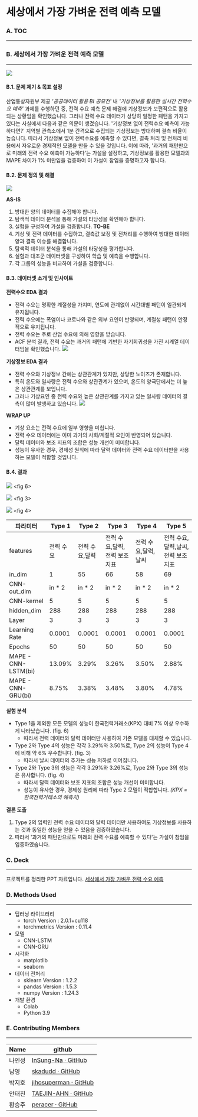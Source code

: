 # 세상에서 가장 가벼운 전력 예측 모델
### A. TOC
---
### B. 세상에서 가장 가벼운 전력 예측 모델
---
![](https://i.imgur.com/3P4BoJI.jpg)
#### B.1. 문제 제기 & 목표 설정
산업통상자원부 제공 *'공공데이터 활용 BI 공모전'* 내 *'기상정보를 활용한 실시간 전력수요 예측'* 과제를 수행하던 중, 전력 수요 예측 문제 해결에 기상정보가 보편적으로 활용되는 상황임을 확인했습니다. 그러나 전력 수요 데이터가 상당히 일정한 패턴을 가지고 있다는 사실에서 다음과 같은 의문이 생겼습니다. '기상정보 없이 전력수요 예측이 가능하다면?'
지역별 관측소에서 1분 간격으로 수집되는 기상정보는 방대하며 결측 비율이 높습니다. 따라서 기상정보 없이 전력수요를 예측할 수 있다면, 결측 처리 및 전처리 비용에서 자유로운 경제적인 모델을 만들 수 있을 것입니다.
이에 따라, '과거의 패턴만으로 미래의 전력 수요 예측이 가능하다'는 가설을 설정하고, 기상정보를 활용한 모델과의 MAPE 차이가 1% 미만임을 검증하여 이 가설이 참임을 증명하고자 합니다.

#### B.2. 문제 정의 및 해결
![](https://i.imgur.com/t25ZcHm.png)

**AS-IS**
1. 방대한 양의 데이터를 수집해야 합니다.
2. 탐색적 데이터 분석을 통해 가설의 타당성을 확인해야 합니다.
3. 실험을 구성하여 가설을 검증합니다.
**TO-BE**
1. 기상 및 전력 데이터를 수집하고, 결측값 보정 및 전처리를 수행하여 방대한 데이터 양과 결측 이슈를 해결합니다.
2. 탐색적 데이터 분석을 통해 가설의 타당성을 평가합니다.
3. 실험과 대조군 데이터셋을 구성하여 학습 및 예측을 수행합니다.
4. 각 그룹의 성능을 비교하여 가설을 검증합니다.

#### B.3. 데이터셋 소개 및 인사이트
**전력수요 EDA 결과**
- 전력 수요는 명확한 계절성을 가지며, 연도에 관계없이 시간대별 패턴이 일관되게 유지됩니다.
- 전력 수요에는 폭염이나 코로나와 같은 외부 요인이 반영되며, 계절성 패턴이 안정적으로 유지됩니다.
- 전력 수요는 주로 산업 수요에 의해 영향을 받습니다.
- ACF 분석 결과, 전력 수요는 과거의 패턴에 기반한 자기회귀성을 가진 시계열 데이터임을 확인했습니다.
![](https://i.imgur.com/bEQihU7.png)

**기상정보 EDA 결과**
- 전력 수요와 기상정보 간에는 상관관계가 있지만, 상당한 노이즈가 존재합니다.
- 특히 온도와 일사량은 전력 수요와 상관관계가 있으며, 온도의 양극단에서는 더 높은 상관관계를 보입니다.
- 그러나 기상요인 중 전력 수요와 높은 상관관계를 가지고 있는 일사량 데이터의 결측이 많이 발생하고 있습니다.
![](https://i.imgur.com/ZW7RQ8L.png)

**WRAP UP**
- 기상 요소는 전력 수요에 일부 영향을 미칩니다.
- 전력 수요 데이터에는 이미 과거의 사회/계절적 요인이 반영되어 있습니다.
- 달력 데이터와 보조 지표의 조합은 성능 개선이 미미합니다.
- 성능이 유사한 경우, 경제성 원칙에 따라 달력 데이터와 전력 수요 데이터만을 사용하는 모델이 적합할 것입니다.


#### B.4. 결과
![](https://i.imgur.com/zi2NPT4.png)
<fig 6>

![](https://i.imgur.com/Uy6Q4b9.png)
<fig 3>

![](https://i.imgur.com/08piGPK.png)
<fig 4>

| 파라미터                  | Type 1    | Type 2         | Type 3                       | Type 4              | Type 5                            |
| ------------------------- | --------- | -------------- | ---------------------------- | ------------------- | --------------------------------- |
| features                      | 전력 수요 | 전력 수요,달력 | 전력 수요,달력,전력 보조지표 | 전력 수요,달력,날씨 | 전력 수요,달력,날씨,전력 보조지표 |
| in_dim                    | 1         | 55             | 66                           | 58                  | 69                                |
| CNN-out_dim               | in * 2    | in * 2         | in * 2                       | in * 2              | in * 2                            |
| CNN-kernel | 5         | 5              | 5                            | 5                   | 5                                 |
| hidden_dim          | 288       | 288            | 288                          | 288                 | 288                               |
| Layer                     | 3         | 3              | 3                            | 3                   | 3                                 |
| Learning Rate             | 0.0001    | 0.0001         | 0.0001                       | 0.0001              | 0.0001                            |
| Epochs                    | 50        | 50             | 50                           | 50                  | 50                                |
| MAPE - CNN-LSTM(bi)       | 13.09%    | 3.29%          | 3.26%                        | 3.50%               | 2.88%                             |
| MAPE - CNN-GRU(bi)        | 8.75%     | 3.38%          | 3.48%                        | 3.80%               | 4.78%                             |

**실험 분석**
- Type 1을 제외한 모든 모델의 성능이 한국전력거래소(KPX) 대비 7% 이상 우수하게 나타났습니다. (fig. 6)
    - 따라서 전력 데이터와 달력 데이터만 사용하여 기존 모델을 대체할 수 있습니다.
- Type 2와 Type 4의 성능은 각각 3.29%와 3.50%로, Type 2의 성능이 Type 4에 비해 약 6% 우수합니다. (fig. 3)
    - 따라서 날씨 데이터의 추가는 성능 저하로 이어집니다.
- Type 2와 Type 3의 성능은 각각 3.29%와 3.26%로, Type 2와 Type 3의 성능은 유사합니다. (fig. 4)
    - 따라서 달력 데이터와 보조 지표의 조합은 성능 개선이 미미합니다.
    - 성능이 유사한 경우, 경제성 원리에 따라 Type 2 모델이 적합합니다.
*(KPX = 한국전력거래소의 예측치)*

**결론 도출**
1. Type 2의 입력인 전력 수요 데이터와 달력 데이터만 사용하여도 기상정보를 사용하는 것과 동일한 성능을 얻을 수 있음을 검증하였습니다.
2. 따라서 '과거의 패턴만으로도 미래의 전력 수요를 예측할 수 있다'는 가설이 참임을 입증하였습니다.

### C. Deck
---
프로젝트를 정리한 PPT 자료입니다.
[세상에서 가장 가벼운 전력 수요 예측](https://drive.google.com/file/d/1anWzRXz_ToiCxklVeaMxJJ7jwe3FZvgn/view?usp=sharing)

### D. Methods Used
---
- 딥러닝 라이브러리
	- torch Version : 2.0.1+cu118
	- torchmetrics Version : 0.11.4
- 모델
	- CNN-LSTM
	- CNN-GRU
- 시각화
	- matplotlib
	- seaborn
- 데이터 전처리
	- sklearn Version : 1.2.2
	- pandas Version : 1.5.3 
	- numpy Version : 1.24.3
- 개발 환경
	- Colab
	- Python 3.9

### E. Contributing Members
---
| Name   | github                                             |
| ------ | -------------------------------------------------- |
| 나인성 | [InSung-Na · GitHub](https://github.com/inSung-Na) |
| 남영   | [skadudd · GitHub](https://github.com/skadudd)     |
| 박지호 |   [jihosuperman · GitHub](https://github.com/jihosuperman)                                                 |
| 안태진       | [TAEJIN-AHN · GitHub](https://github.com/TAEJIN-AHN)                                                   |
| 황승주 | [peracer · GitHub](https://github.com/peracer)     |
